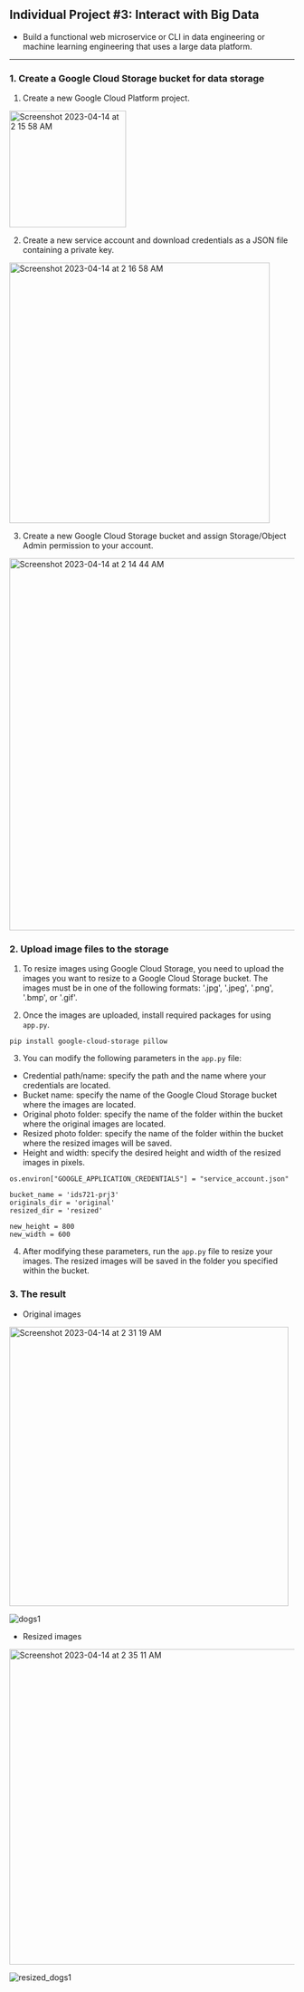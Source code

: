 ## Individual Project #3: Interact with Big Data

- Build a functional web microservice or CLI in data engineering or machine learning engineering that uses a large data platform.

________

### 1. Create a Google Cloud Storage bucket for data storage

1. Create a new Google Cloud Platform project.

<img width="206" alt="Screenshot 2023-04-14 at 2 15 58 AM" src="https://user-images.githubusercontent.com/90014065/231957928-a1388a04-4ebc-49c5-9bdd-42e06ca53b8b.png">

2. Create a new service account and download credentials as a JSON file containing a private key.

<img width="460" alt="Screenshot 2023-04-14 at 2 16 58 AM" src="https://user-images.githubusercontent.com/90014065/231958346-6b47818d-f670-4818-96ec-1086becfc71f.png">

3. Create a new Google Cloud Storage bucket and assign Storage/Object Admin permission to your account.

<img width="657" alt="Screenshot 2023-04-14 at 2 14 44 AM" src="https://user-images.githubusercontent.com/90014065/231957434-0fb60cef-2793-4826-b9f0-81b9ee17c623.png">

### 2. Upload image files to the storage 

1. To resize images using Google Cloud Storage, you need to upload the images you want to resize to a Google Cloud Storage bucket. The images must be in one of the following formats: '.jpg', '.jpeg', '.png', '.bmp', or '.gif'.

2. Once the images are uploaded, install required packages for using `app.py`.

```
pip install google-cloud-storage pillow
```

3. You can modify the following parameters in the `app.py` file:

- Credential path/name: specify the path and the name where your credentials are located.
- Bucket name: specify the name of the Google Cloud Storage bucket where the images are located.
- Original photo folder: specify the name of the folder within the bucket where the original images are located.
- Resized photo folder: specify the name of the folder within the bucket where the resized images will be saved.
- Height and width: specify the desired height and width of the resized images in pixels.

```
os.environ["GOOGLE_APPLICATION_CREDENTIALS"] = "service_account.json"

bucket_name = 'ids721-prj3'
originals_dir = 'original'
resized_dir = 'resized'

new_height = 800
new_width = 600
```

4. After modifying these parameters, run the `app.py` file to resize your images. The resized images will be saved in the folder you specified within the bucket.

### 3. The result 

- Original images

<img width="493" alt="Screenshot 2023-04-14 at 2 31 19 AM" src="https://user-images.githubusercontent.com/90014065/231961726-4fe511f8-1849-47cf-b9c7-1e2077d4ea12.png">

![dogs1](https://user-images.githubusercontent.com/90014065/232126273-cc71f46b-e0a5-4316-b23e-cc506bb6ad24.jpeg)

- Resized images

<img width="557" alt="Screenshot 2023-04-14 at 2 35 11 AM" src="https://user-images.githubusercontent.com/90014065/231962344-60bbc450-754e-43b7-9c08-8902a1f9e095.png">

![resized_dogs1](https://user-images.githubusercontent.com/90014065/232126473-e09dc186-ea53-4ee6-9232-96a7b225b477.jpeg)



